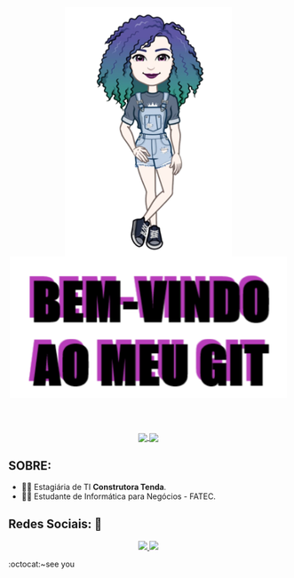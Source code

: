 <p align="center">
 <a href="#">
    <img align="center" width="300" src="mei.png" />
  </a>
  <a href="#">
    <img align="center" width="500" src="bemvindo.png" />
  </a>
</p>
</br>
</br>
<p align="center">
  <a href="https://github.com/anuraghazra/github-readme-stats">
    <img
      align="center"
      src="https://github-readme-stats.vercel.app/api/top-langs/?username=meibat&layout=compact"
    />
  </a>
  <a href="https://github.com/anuraghazra/github-readme-stats">
    <img
      align="center"
      height="165"
      src="https://github-readme-stats.vercel.app/api?username=meibat&count_private=true&show_icons=true&custom_title=Github%20Status&hide=issues"
    />
  </a>
</p>

## SOBRE:

- 👩‍💻 Estagiária de TI **Construtora Tenda**.
- 👩‍🎓 Estudante de Informática para Negócios - FATEC.

## Redes Sociais: :iphone:

<p align="center">
    <a href="https://github.com/meibat">
        <img  src="https://img.shields.io/badge/github-%23100000.svg?&style=for-the-badge&logo=github&logoColor=white&link=mailto:https://github.com/meibat">
    </a>
    <a href="https://www.linkedin.com/in/melissa-de-freitas-santos-154b34149">
        <img src="https://img.shields.io/badge/linkedin-%230077B5.svg?&style=for-the-badge&logo=linkedin&logoColor=white&link=mailto:https://www.linkedin.com/in/melissa-de-freitas-santos-154b34149/">
    </a>
</p>

:octocat:~see you
